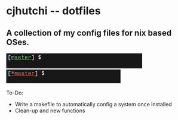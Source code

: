 # cjhutchi -- dotfiles

## A collection of my config files for nix based OSes.

![alt text](https://github.com/cjhutchi/dotfiles/blob/master/screenshot.png "Clean repo")
![alt text](https://github.com/cjhutchi/dotfiles/blob/master/screenshot1.png "Dirty repo")

To-Do:
* Write a makefile to automatically config a system once installed
* Clean-up and new functions
